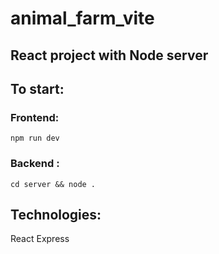 # animal_farm_vite

## React project with Node server

## To start:

### Frontend:

`npm run dev`

### Backend :

`cd server && node .`

## Technologies:

React
Express
